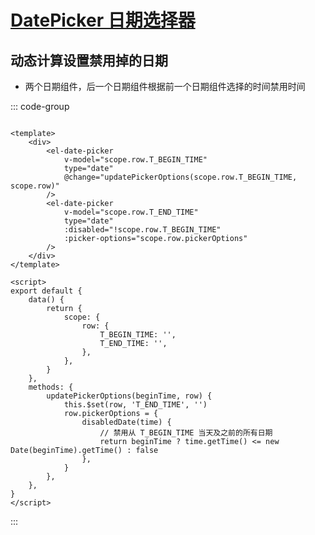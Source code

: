 # [DatePicker 日期选择器](https://element-plus.org/zh-CN/component/date-picker.html)

## 动态计算设置禁用掉的日期
- 两个日期组件，后一个日期组件根据前一个日期组件选择的时间禁用时间

::: code-group

```vue [Vue3]

```

```vue [vue2]
<template>
	<div>
		<el-date-picker 
			v-model="scope.row.T_BEGIN_TIME" 
			type="date" 
			@change="updatePickerOptions(scope.row.T_BEGIN_TIME, scope.row)" 
		/>
		<el-date-picker 
			v-model="scope.row.T_END_TIME" 
			type="date" 
			:disabled="!scope.row.T_BEGIN_TIME" 
			:picker-options="scope.row.pickerOptions" 
		/>
	</div>
</template>

<script>
export default {
	data() {
		return {
			scope: {
				row: {
					T_BEGIN_TIME: '',
					T_END_TIME: '',
				},
			},
		}
	},
	methods: {
		updatePickerOptions(beginTime, row) {
			this.$set(row, 'T_END_TIME', '')
			row.pickerOptions = {
				disabledDate(time) {
					// 禁用从 T_BEGIN_TIME 当天及之前的所有日期
					return beginTime ? time.getTime() <= new Date(beginTime).getTime() : false
				},
			}
		},
	},
}
</script>
```

:::